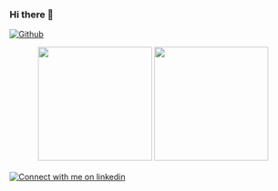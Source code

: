 ### Hi there 👋

[![Github](https://img.shields.io/github/followers/johnnybigoo?label=Follow&style=social)](https://github.com/johnnybigoo)

<div align="center"> 
  <a>
    <img height=200 src="https://github-readme-stats.vercel.app/api/top-langs/?username=johnnybigoo&layout=compact&langs_count=10&theme=nord">
  </a>
  <a>
    <img height=200 src="https://github-readme-stats.vercel.app/api?username=johnnybigoo&show_icons=true&count_private=true&show_icons=true&line_height=28&include_all_commits=true&card_width=450&theme=nord">
  </a>
</div>

<br/>

<a align="center" href="https://www.linkedin.com/in/jonestavares#gh-light-mode-only">
<img src="https://img.shields.io/badge/LinkedIn-3572A5?style=for-the-badge&logo=linkedin&logoColor=white#gh-light-mode-only" alt="Connect with me on linkedin" >
</a>
 
<!--


<center>
  <table>
    <tr>
      <td>
        <img align="center" height="195" src="https://github-readme-stats.vercel.app/api/top-langs/?username=johnnybigoo&layout=compact&theme=nord&langs_count=10">
      </td>
      <td>
        <img align="center" src="https://github-readme-stats.vercel.app/api?username=johnnybigoo&count_private=true&show_icons=true&theme=nord">
      </td>
    </tr>
  </table>
</center>


<p align="center">
  <a href="https://linkedin.com/in/jonestavares" target="_blank">
    <img align="center" width="100" alt="LinkedIn" src="https://img.shields.io/badge/linkedin-%230077B5.svg?&style=for-the-badge&logo=linkedin&logoColor=white" />
  </a>
 </p>


<center>
  <table>
    <tr>
      <td>
        <img align="center" src="https://github-readme-stats.vercel.app/api?username=johnnybigoo&count_private=true&show_icons=true&theme=default" />
      </td>
      <td><img align="center" height="190" src="https://github-readmestats.anuraghazra1.vercel.app/api/toplangs/username=johnnybigoo&layout=compact&theme=default" /></td>
   </tr>   
  </table>
</center>

<p align="center">
  <a href="https://linkedin.com/in/jonestavares" target="_blank">
    <img align="center" width="100" alt="LinkedIn" src="https://img.shields.io/badge/linkedin-%230077B5.svg?&style=for-the-badge&logo=linkedin&logoColor=white" />
  </a>
 </p>

<img align="center" src="https://cdn.jsdelivr.net/npm/simple-icons@3.0.1/icons/linkedin.svg" alt="otavioperkles" height="35" width="35" />

-->
  
<!-- Light Mode -->
<!--
<div align="center"> 
<a href="https://github.com/anuraghazra/github-readme-stats#gh-light-mode-only">
<img height=200 src="https://github-readme-stats-git-master-rstaa-rickstaa.vercel.app/api/top-langs/?username=rickstaa&layout=compact&langs_count=10&hide_border=1&role=OWNER,COLLABORATOR#gh-light-mode-only" alt="Rick Staa's Language stats" />
</a>
<a href="https://github.com/anuraghazra/github-readme-stats#gh-light-mode-only">
<img height=200 src="https://github-readme-stats-git-master-rstaa-rickstaa.vercel.app/api?username=rickstaa&show_icons=true&count_private=true&line_height=28&hide_border=1&include_all_commits=true&card_width=450&role=OWNER,COLLABORATOR&exclude_repo=github-readme-stats#gh-light-mode-only" alt="Rick Staa's Github stats" />
</a>
</div>

<a href="https://www.linkedin.com/in/rickstaa#gh-light-mode-only">
<img src="https://img.shields.io/badge/LinkedIn-3572A5?style=for-the-badge&logo=linkedin&logoColor=white#gh-light-mode-only" alt="Connect with me on linkedin" >
</a>
-->
  

<!--
**johnnybigoo/johnnybigoo** is a ✨ _special_ ✨ repository because its `README.md` (this file) appears on your GitHub profile.

Here are some ideas to get you started:

- 🔭 I’m currently working on ...
- 🌱 I’m currently learning ...
- 👯 I’m looking to collaborate on ...
- 🤔 I’m looking for help with ...
- 💬 Ask me about ...
- 📫 How to reach me: ...
- 😄 Pronouns: ...
- ⚡ Fun fact: ...

[![My GitHub Language Stats](https://github-readme-stats.vercel.app/api/top-langs/?username=johnnybigoo&langs_count=5&theme=default_repocard)]()

[![My GitHub Stats](https://github-readme-stats.vercel.app/api/?username=johnnybigoo&count_private=true&theme=default_repocard&showicons=true)]()
-->

